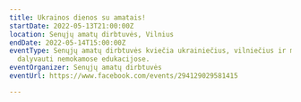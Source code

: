 ```yaml
---
title: Ukrainos dienos su amatais!
startDate: 2022-05-13T21:00:00Z
location: Senųjų amatų dirbtuvės, Vilnius
endDate: 2022-05-14T15:00:00Z
eventType: Senųjų amatų dirbtuvės kviečia ukrainiečius, vilniečius ir miesto svečius
  dalyvauti nemokamose edukacijose.
eventOrganizer: Senųjų amatų dirbtuvės
eventUrl: https://www.facebook.com/events/294129029581415

---
```

